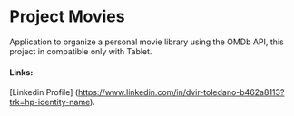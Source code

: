 # Project Movies

Application to organize a personal movie library using the OMDb API, this project in compatible only with Tablet.

#### Links:
[Linkedin Profile] (https://www.linkedin.com/in/dvir-toledano-b462a8113?trk=hp-identity-name).
